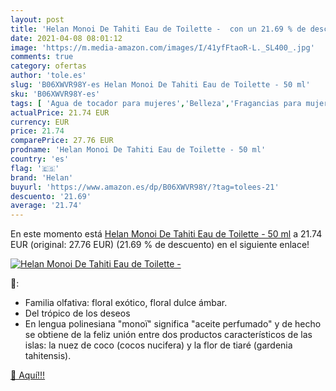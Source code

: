 ```yaml
---
layout: post
title: 'Helan Monoi De Tahiti Eau de Toilette -  con un 21.69 % de descuento'
date: 2021-04-08 08:01:12
image: 'https://m.media-amazon.com/images/I/41yfFtaoR-L._SL400_.jpg'
comments: true
category: ofertas
author: 'tole.es'
slug: 'B06XWVR98Y-es Helan Monoi De Tahiti Eau de Toilette - 50 ml'
sku: 'B06XWVR98Y-es'
tags: [ 'Agua de tocador para mujeres','Belleza','Fragancias para mujeres','Perfumes y fragancias','de','eau','helan','toilette', ]
actualPrice: 21.74 EUR
currency: EUR
price: 21.74
comparePrice: 27.76 EUR
prodname: 'Helan Monoi De Tahiti Eau de Toilette - 50 ml'
country: 'es'
flag: '🇪🇸'
brand: 'Helan'
buyurl: 'https://www.amazon.es/dp/B06XWVR98Y/?tag=tolees-21'
descuento: '21.69'
average: '21.74'
---
```


En este momento está [Helan Monoi De Tahiti Eau de Toilette - 50 ml](https://www.amazon.es/dp/B06XWVR98Y/?tag=tolees-21) a 21.74 EUR (original: 27.76 EUR) (21.69 %  de descuento) en el siguiente enlace!

[![Helan Monoi De Tahiti Eau de Toilette - ](https://m.media-amazon.com/images/I/41yfFtaoR-L._SL400_.jpg)](https://www.amazon.es/dp/B06XWVR98Y/?tag=tolees-21)

🔎:

- Familia olfativa: floral exótico, floral dulce ámbar.
- Del trópico de los deseos
- En lengua polinesiana "monoï" significa "aceite perfumado" y de hecho se obtiene de la feliz unión entre dos productos característicos de las islas: la nuez de coco (cocos nucifera) y la flor de tiaré (gardenia tahitensis).

[🛒 Aquí!!!](https://www.amazon.es/dp/B06XWVR98Y/?tag=tolees-21)

